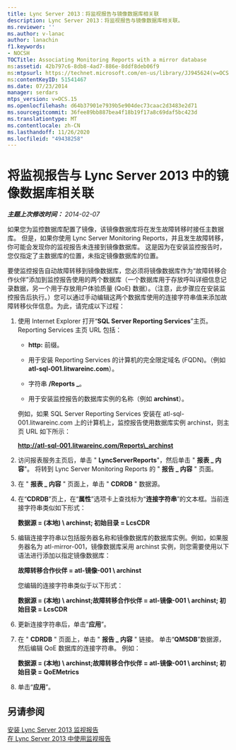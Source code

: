 ```yaml
---
title: Lync Server 2013：将监视报告与镜像数据库相关联
description: Lync Server 2013：将监视报告与镜像数据库相关联。
ms.reviewer: ''
ms.author: v-lanac
author: lanachin
f1.keywords:
- NOCSH
TOCTitle: Associating Monitoring Reports with a mirror database
ms:assetid: 42b797c6-8db8-4ad7-886e-8ddf8deb06f9
ms:mtpsurl: https://technet.microsoft.com/en-us/library/JJ945624(v=OCS.15)
ms:contentKeyID: 51541467
ms.date: 07/23/2014
manager: serdars
mtps_version: v=OCS.15
ms.openlocfilehash: d64b37901e7939b5e904dec73caac2d3483e2d71
ms.sourcegitcommit: 36fee89bb887bea4f18b19f17a8c69daf5bc423d
ms.translationtype: MT
ms.contentlocale: zh-CN
ms.lasthandoff: 11/26/2020
ms.locfileid: "49438258"
---
```

# <a name="associating-monitoring-reports-with-a-mirror-database-in-lync-server-2013"></a>将监视报告与 Lync Server 2013 中的镜像数据库相关联

<div data-xmlns="http://www.w3.org/1999/xhtml">

<div class="topic" data-xmlns="http://www.w3.org/1999/xhtml" data-msxsl="urn:schemas-microsoft-com:xslt" data-cs="https://msdn.microsoft.com/">

<div data-asp="https://msdn2.microsoft.com/asp">



</div>

<div id="mainSection">

<div id="mainBody">

<span> </span>

_**主题上次修改时间：** 2014-02-07_

如果您为监控数据库配置了镜像，该镜像数据库将在发生故障转移时接任主数据库。 但是，如果你使用 Lync Server Monitoring Reports，并且发生故障转移，你可能会发现你的监视报告未连接到镜像数据库。 这是因为在安装监控报告时，您仅指定了主数据库的位置，未指定镜像数据库的位置。

要使监控报告自动故障转移到镜像数据库，您必须将镜像数据库作为“故障转移合作伙伴”添加到监控报告使用的两个数据库（一个数据库用于存放呼叫详细信息记录数据，另一个用于存放用户体验质量 (QoE) 数据）。（注意，此步骤应在安装监控报告后执行。）您可以通过手动编辑这两个数据库使用的连接字符串值来添加故障转移伙伴信息。为此，请完成以下过程：

1.  使用 Internet Explorer 打开“**SQL Server Reporting Services**”主页。Reporting Services 主页 URL 包括：
    
      - **http:** 前缀。
    
      - 用于安装 Reporting Services 的计算机的完全限定域名 (FQDN)。（例如 **atl-sql-001.litwareinc.com**）。
    
      - 字符串 **/Reports \_**。
    
      - 用于安装监控报告的数据库实例的名称（例如 **archinst**）。
    
    例如，如果 SQL Server Reporting Services 安装在 atl-sql-001.litwareinc.com 上的计算机上，监控报告使用数据库实例 archinst，则主页 URL 如下所示：
    
    **http://atl-sql-001.litwareinc.com/Reports\_archinst**

2.  访问报表服务主页后，单击 " **LyncServerReports**"，然后单击 " **报表 \_ 内容**"。 将转到 Lync Server Monitoring Reports 的 " **报告 \_ 内容** " 页面。

3.  在 " **报表 \_ 内容** " 页面上，单击 " **CDRDB** " 数据源。

4.  在“**CDRDB**”页上，在“**属性**”选项卡上查找标为“**连接字符串**”的文本框。当前连接字符串类似如下形式：
    
    **数据源 = (本地) \\ archinst; 初始目录 = LcsCDR**

5.  编辑连接字符串以包括服务器名称和镜像数据库的数据库实例。例如，如果服务器名为 atl-mirror-001，镜像数据库采用 archinst 实例，则您需要使用以下语法进行添加以指定镜像数据库：
    
    **故障转移合作伙伴 = atl-镜像-001 \\ archinst**
    
    您编辑的连接字符串类似于以下形式：
    
    **数据源 = (本地) \\ archinst;故障转移合作伙伴 = atl-镜像-001 \\ archinst; 初始目录 = LcsCDR**

6.  更新连接字符串后，单击“**应用**”。

7.  在 " **CDRDB** " 页面上，单击 " **报告 \_ 内容** " 链接。 单击“**QMSDB**”数据源，然后编辑 QoE 数据库的连接字符串。 例如：
    
    **数据源 = (本地) \\ archinst;故障转移合作伙伴 = atl-镜像-001 \\ archinst; 初始目录 = QoEMetrics**

8.  单击“**应用**”。

<div>

## <a name="see-also"></a>另请参阅


[安装 Lync Server 2013 监视报告](lync-server-2013-installing-lync-server-2013-monitoring-reports.md)  
[在 Lync Server 2013 中使用监视报告](lync-server-2013-using-monitoring-reports.md)  
  

</div>

</div>

<span> </span>

</div>

</div>

</div>

